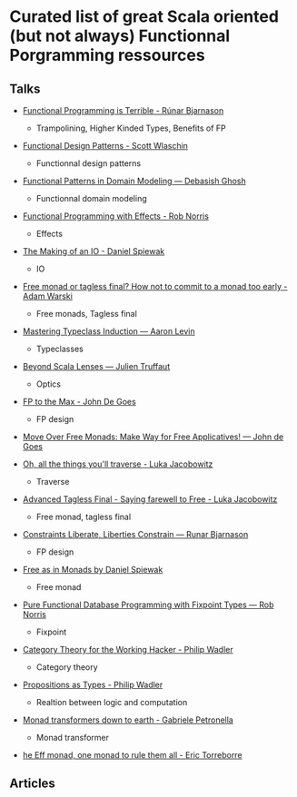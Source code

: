 # Curated list of great Scala oriented (but not always) Functionnal Porgramming ressources

## Talks

- [Functional Programming is Terrible - Rúnar Bjarnason](https://www.youtube.com/watch?v=hzf3hTUKk8U)
  - Trampolining, Higher Kinded Types, Benefits of FP

- [Functional Design Patterns - Scott Wlaschin](https://www.youtube.com/watch?v=srQt1NAHYC0)
    - Functionnal design patterns

- [Functional Patterns in Domain Modeling — Debasish Ghosh](https://www.youtube.com/watch?v=U0Rk9Knq8Vk)
    - Functionnal domain modeling

- [Functional Programming with Effects - Rob Norris](https://www.youtube.com/watch?v=po3wmq4S15A)
    - Effects

- [The Making of an IO - Daniel Spiewak](https://www.youtube.com/watch?v=g_jP47HFpWA)
    - IO

- [Free monad or tagless final? How not to commit to a monad too early - Adam Warski](https://www.youtube.com/watch?v=IhVdU4Xiz2U)
    - Free monads, Tagless final

- [Mastering Typeclass Induction — Aaron Levin](https://www.youtube.com/watch?v=Nm4OIhjjA2o)
    - Typeclasses

- [Beyond Scala Lenses — Julien Truffaut](https://www.youtube.com/watch?v=6nyGVgGEKdA)
    - Optics

- [FP to the Max - John De Goes](https://www.youtube.com/watch?v=sxudIMiOo68)
    - FP design

- [Move Over Free Monads: Make Way for Free Applicatives! — John de Goes](https://www.youtube.com/watch?v=H28QqxO7Ihc)

- [Oh, all the things you'll traverse - Luka Jacobowitz](https://www.youtube.com/watch?v=GhLqTZaix5U)
    - Traverse

- [Advanced Tagless Final - Saying farewell to Free - Luka Jacobowitz](https://www.youtube.com/watch?v=E9iRYNuTIYA)
    - Free monad, tagless final

- [Constraints Liberate, Liberties Constrain — Runar Bjarnason](https://www.youtube.com/watch?v=GqmsQeSzMdw)
    - FP design

- [Free as in Monads by Daniel Spiewak](https://www.youtube.com/watch?v=aKUQUIHRGec)
    - Free monad    

- [Pure Functional Database Programming with Fixpoint Types — Rob Norris](https://www.youtube.com/watch?v=7xSfLPD6tiQ)
    - Fixpoint

- [Category Theory for the Working Hacker - Philip Wadler](https://www.youtube.com/watch?v=V10hzjgoklA)
    - Category theory

- [Propositions as Types - Philip Wadler](https://www.youtube.com/watch?v=IOiZatlZtGU)    
    - Realtion between logic and computation

- [Monad transformers down to earth - Gabriele Petronella](https://www.youtube.com/watch?v=jd5e71nFEZM)
    - Monad transformer

- [he Eff monad, one monad to rule them all - Eric Torreborre](https://www.youtube.com/watch?v=KGJLeHhsZBo)

## Articles